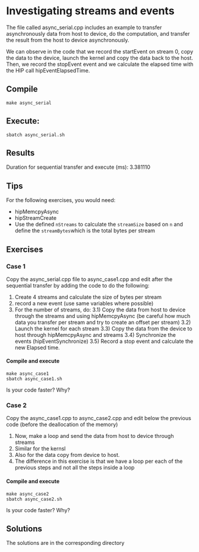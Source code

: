 # Investigating streams and events

The file called async_serial.cpp includes an example to transfer asynchronously data from host to device, do the computation, and transfer the result from the host to device asynchronously.

We can observe in the code that we record the startEvent on stream 0, copy the data to the device, launch the kernel and copy the data back to the host. Then, we record the stopEvent event and we calculate the elapsed time with the HIP call hipEventElapsedTime.

## Compile 

`make async_serial`

## Execute:

`sbatch async_serial.sh`

## Results

Duration for sequential transfer and execute (ms): 3.381110

## Tips

For the following exercises, you would need:

* hipMemcpyAsync
* hipStreamCreate
* Use the defined `nStreams` to calculate the `streamSize` based on `n` and define the `streamBytes`which is the total bytes per stream

## Exercises

### Case 1

Copy the async_serial.cpp file to async_case1.cpp and edit after the sequential transfer by adding the code to do the following:

1) Create 4 streams and calculate the size of bytes per stream
2) record a new event (use same variables where possible)
3) For the number of streams, do:
	3.1) Copy the data from host to device through the streams and using hipMemcpyAsync (be careful how much data you transfer per stream and try to create an offset per stream)
	3.2) Launch the kernel for each stream
	3.3) Copy the data from the device to host through hipMemcpyAsync and streams
	3.4) Synchronize the events (hipEventSynchronize)
	3.5) Record a stop event and calculate the new Elapsed time.

#### Compile and execute

```
make async_case1
sbatch async_case1.sh
```

Is your code faster? Why?

### Case 2

Copy the async_case1.cpp to async_case2.cpp and edit below the previous code (before the deallocation of the memory)

1) Now, make a loop and send the data from host to device through streams
2) Similar for the kernsl
3) Also for the data copy from device to host.
4) The difference in this exercise is that we have a loop per each of the previous steps and not all the steps inside a loop

#### Compile and execute

```
make async_case2
sbatch async_case2.sh
```

Is your code faster? Why?

## Solutions

The solutions are in the corresponding directory

